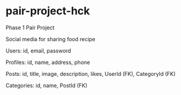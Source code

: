 # pair-project-hck
Phase 1 Pair Project

Social media for sharing food recipe

Users: id, email, password

Profiles: id, name, address, phone

Posts: id, title, image, description, likes, UserId (FK), CategoryId (FK)

Categories: id, name, PostId (FK)